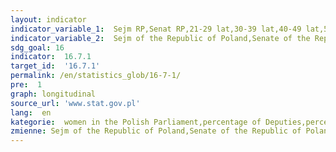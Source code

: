 ```yaml
---
layout: indicator
indicator_variable_1:  Sejm RP,Senat RP,21-29 lat,30-39 lat,40-49 lat,50-59 lat,60 lat i więcej,21-29 lat_,30-39 lat_,40-49 lat_,50-59 lat_,60 lat i więcej_
indicator_variable_2:  Sejm of the Republic of Poland,Senate of the Republic of Poland,21-29 years,30-39 years,40-49 years,50-59 years,60 years and more,21-29 years_,30-39 years_,40-49 years_,50-59 years_,60 years and more_
sdg_goal: 16
indicator:  16.7.1
target_id:  '16.7.1'
permalink: /en/statistics_glob/16-7-1/
pre:  1
graph: longitudinal
source_url: 'www.stat.gov.pl'
lang:  en
kategorie:  women in the Polish Parliament,percentage of Deputies,percentage of Senators
zmienne: Sejm of the Republic of Poland,Senate of the Republic of Poland;21-29 years,30-39 years,40-49 years,50-59 years,60 years and more;21-29 years,30-39 years,40-49 years,50-59 years,60 years and more
---
```

